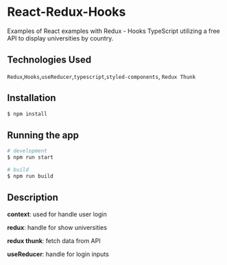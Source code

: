 # React-Redux-Hooks

Examples of React examples with Redux - Hooks TypeScript utilizing a free API to display universities by country.

## Technologies Used
`Redux`,`Hooks`,`useReducer`,`typescript`,`styled-components`, `Redux Thunk`

## Installation

```bash
$ npm install
```
## Running the app

```bash
# development
$ npm run start

# build
$ npm run build

```

## Description
**context**: used for handle user login

**redux**: handle for show universities

**redux thunk**: fetch data from API

**useReducer**: handle for login inputs


